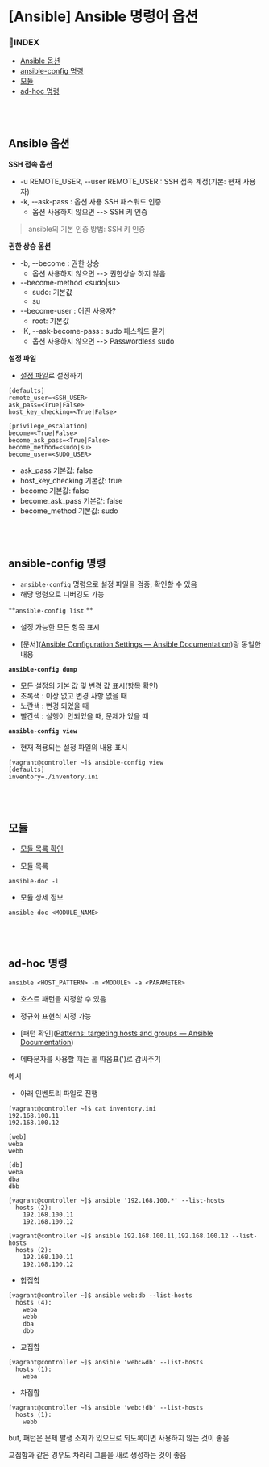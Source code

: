 # [Ansible] Ansible 명령어 옵션



### 📌INDEX

- [Ansible 옵션](#ansible-옵션)
- [ansible-config 명령](#ansible-config-명령)
- [모듈](#모듈)
- [ad-hoc 명령](#ad-hoc-명령)

<br>

<br>

## Ansible 옵션

**SSH 접속 옵션**

-  -u REMOTE_USER, --user REMOTE_USER : SSH 접속 계정(기본: 현재 사용자)
-  -k, --ask-pass : 옵션 사용 SSH 패스워드 인증
	- 옵션 사용하지 않으면 --> SSH 키 인증

> ansible의 기본 인증 방법: SSH 키 인증



**권한 상승 옵션**

- -b, --become : 권한 상승
	- 옵션 사용하지 않으면 --> 권한상승 하지 않음
- --become-method <sudo|su>
	- sudo: 기본값
	- su
- --become-user : 어떤 사용자?
	- root: 기본값
- -K, --ask-become-pass : sudo 패스워드 묻기
	- 옵션 사용하지 않으면 --> Passwordless sudo



**설정 파일**

- [설정 파일](https://nayoungs.tistory.com/121#%E-%-C%--%EF%B-%-F%--%EA%B-%AC%EC%--%B-%--%ED%-C%-C%EC%-D%BC)로 설정하기

```
[defaults]
remote_user=<SSH_USER>
ask_pass=<True|False>
host_key_checking=<True|False>

[privilege_escalation]
become=<True|False>
become_ask_pass=<True|False>
become_method=<sudo|su>
become_user=<SUDO_USER>
```
- ask_pass 기본값: false
- host_key_checking 기본값: true
- become 기본값: false
- become_ask_pass 기본값: false
- become_method 기본값: sudo

<br>

<br>

## ansible-config 명령

- `ansible-config` 명령으로 설정 파일을 검증, 확인할 수 있음
- 해당 명령으로 디버깅도 가능



**`ansible-config list`  **

- 설정 가능한 모든 항목 표시

- [문서]([Ansible Configuration Settings — Ansible Documentation](https://docs.ansible.com/ansible/latest/reference_appendices/config.html))랑 동일한 내용



**`ansible-config dump`**

- 모든 설정의 기본 값 및 변경 값 표시(항목 확인)
- 초록색 : 이상 없고 변경 사항 없을 때
- 노란색 : 변경 되었을 때
- 빨간색 : 실행이 안되었을 때, 문제가 있을 때



**`ansible-config view`** 

- 현재 적용되는 설정 파일의 내용 표시

```shell
[vagrant@controller ~]$ ansible-config view
[defaults]
inventory=./inventory.ini
```

<br>

<br>

## 모듈

- [모듈 목록 확인](https://docs.ansible.com/ansible/2.9/modules/modules_by_category.html)

- 모듈 목록 

```
ansible-doc -l
```

- 모듈 상세 정보

```
ansible-doc <MODULE_NAME>
```

<br>

<br>

## ad-hoc 명령

```
ansible <HOST_PATTERN> -m <MODULE> -a <PARAMETER>
```

- 호스트 패턴을 지정할 수 있음

- 정규화 표현식 지정 가능

- [패턴 확인]([Patterns: targeting hosts and groups — Ansible Documentation](https://docs.ansible.com/ansible/latest/user_guide/intro_patterns.html))

- 메타문자를 사용할 때는 홑 따옴표(')로 감싸주기



예시

- 아래 인벤토리 파일로 진행

```
[vagrant@controller ~]$ cat inventory.ini
192.168.100.11
192.168.100.12

[web]
weba
webb

[db]
weba
dba
dbb
```

```
[vagrant@controller ~]$ ansible '192.168.100.*' --list-hosts
  hosts (2):
    192.168.100.11
    192.168.100.12
```

```
[vagrant@controller ~]$ ansible 192.168.100.11,192.168.100.12 --list-hosts
  hosts (2):
    192.168.100.11
    192.168.100.12
```

- 합집합

```
[vagrant@controller ~]$ ansible web:db --list-hosts 
  hosts (4):
    weba
    webb
    dba
    dbb
```

- 교집합

```
[vagrant@controller ~]$ ansible 'web:&db' --list-hosts 
  hosts (1):
    weba
```

- 차집합

```null
[vagrant@controller ~]$ ansible 'web:!db' --list-hosts
  hosts (1):
    webb
```



but, 패턴은 문제 발생 소지가 있으므로 되도록이면 사용하지 않는 것이 좋음

교집합과 같은 경우도 차라리 그룹을 새로 생성하는 것이 좋음



